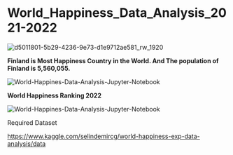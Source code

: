 # <b>World_Happiness_Data_Analysis_2021-2022</b>
![d5011801-5b29-4236-9e73-d1e9712ae581_rw_1920](https://user-images.githubusercontent.com/113234633/193697774-f5e1611a-dcef-4c09-ac98-66c25f63803a.jpg)

<b> Finland is Most Happiness Country in the World. And The population of Finland is 5,560,055.</b>

![World-Happines-Data-Analysis-Jupyter-Notebook](https://user-images.githubusercontent.com/113234633/193697947-fedfc4e3-dbf6-4746-bd44-b5ea43002dc5.png)

<b> World Happiness Ranking 2022</b>

![World-Happines-Data-Analysis-Jupyter-Notebook](https://user-images.githubusercontent.com/113234633/193698545-f386ea63-9b6e-4db9-ae8b-c73a46e83a03.png)



















Required Dataset

https://www.kaggle.com/selindemircg/world-happiness-exp-data-analysis/data
